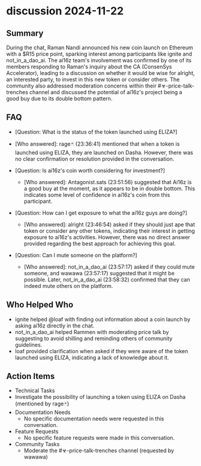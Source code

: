 # discussion 2024-11-22

## Summary
 During the chat, Raman Nandi announced his new coin launch on Ethereum with a $R15 price point, sparking interest among participants like ignite and not_in_a_dao_ai. The ai16z team's involvement was confirmed by one of its members responding to Raman's inquiry about the CA (ConsenSys Accelerator), leading to a discussion on whether it would be wise for alright, an interested party, to invest in this new token or consider others. The community also addressed moderation concerns within their #☣-price-talk-trenches channel and discussed the potential of ai16z's project being a good buy due to its double bottom pattern.

## FAQ
 - [Question: What is the status of the token launched using ELIZA?]
  - [Who answered]: rage🃏 (23:36:41) mentioned that when a token is launched using ELIZA, they are launched on Dasha. However, there was no clear confirmation or resolution provided in the conversation.

- [Question: Is ai16z's coin worth considering for investment?]
  - [Who answered]: Antagonist.sats (23:51:56) suggested that Ai16z is a good buy at the moment, as it appears to be in double bottom. This indicates some level of confidence in ai16z's coin from this participant.

- [Question: How can I get exposure to what the ai16z guys are doing?]
  - [Who answered]: alright (23:46:54) asked if they should just ape that token or consider any other tokens, indicating their interest in getting exposure to ai16z's activities. However, there was no direct answer provided regarding the best approach for achieving this goal.

- [Question: Can I mute someone on the platform?]
  - [Who answered]: not_in_a_dao_ai (23:57:17) asked if they could mute someone, and wawawa (23:57:17) suggested that it might be possible. Later, not_in_a_dao_ai (23:58:32) confirmed that they can indeed mute others on the platform.

## Who Helped Who
 - ignite helped @loaf with finding out information about a coin launch by asking ai16z directly in the chat.
- not_in_a_dao_ai helped Rammen with moderating price talk by suggesting to avoid shilling and reminding others of community guidelines.
- loaf provided clarification when asked if they were aware of the token launched using ELIZA, indicating a lack of knowledge about it.

## Action Items
 - Technical Tasks
  - Investigate the possibility of launching a token using ELIZA on Dasha (mentioned by rage🃏)
- Documentation Needs
  - No specific documentation needs were requested in this conversation.
- Feature Requests
  - No specific feature requests were made in this conversation.
- Community Tasks
  - Moderate the #☣-price-talk-trenches channel (requested by wawawa)

